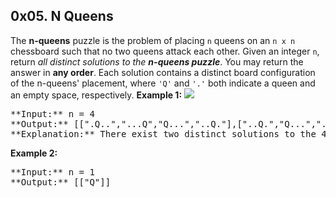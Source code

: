## 0x05. N Queens

The **n-queens** puzzle is the problem of placing `n` queens on an `n x n` chessboard such that no two queens attack each other. Given an integer `n`, return _all distinct solutions to the **n-queens puzzle**_. You may return the answer in **any order**. Each solution contains a distinct board configuration of the n-queens' placement, where `'Q'` and `'.'` both indicate a queen and an empty space, respectively. **Example 1:** ![](https://assets.leetcode.com/uploads/2020/11/13/queens.jpg)

<pre>**Input:** n = 4
**Output:** [[".Q..","...Q","Q...","..Q."],["..Q.","Q...","...Q",".Q.."]]
**Explanation:** There exist two distinct solutions to the 4-queens puzzle as shown above
</pre>

**Example 2:**

<pre>**Input:** n = 1
**Output:** [["Q"]]
</pre>
